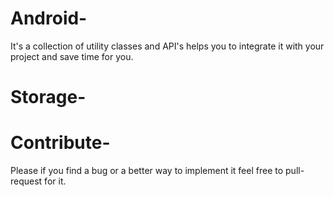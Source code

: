 # Android-
It's a collection of utility classes and API's helps you to integrate it with your project and save time for you.

# Storage-

# Contribute-
Please if you find a bug or a better way to implement it feel free to pull-request for it.
